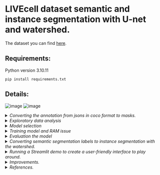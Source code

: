 # LIVEcell dataset semantic and instance segmentation with U-net and watershed.
The dataset you can find <a href="https://sartorius-research.github.io/LIVECell/">here</a>.
<br>
## Requirements:
Python version 3.10.11

```pip install requirements.txt```
<br>
## Details:
![image](https://github.com/user-attachments/assets/3bfaada9-9b88-4187-a600-a9376987d38b)
![image](https://github.com/user-attachments/assets/26d91195-ad5e-4590-86ec-8945537f0363)

<details>

  <summary><em>Converting the annotation from jsons in coco format to masks.</em></summary>
  As a selected model for a baseline experiment is U-net the input required to be an image and corresponding mask images. To convert .json file with annotations to mask images run:
  
  ```python convert_json_to_masks.py --json_file path/to/annotations.json --mask_output_folder path/to/mask/output --image_output_folder path/to/image/output --original_image_dir path/to/original/image```
</details>
<details>
  <summary><em>Exploratory data analysis</em></summary>
  
  Discusses the rationale behind specific train-validation-test splits for different cell types, focusing on SKOV3.
Mentions standard split ratios and includes reasoning about model performance with varying data splits. Discovering and fixing validation leakage problem.
  
You can find it in notebooks/EDA.ipynb
</details>
<details>
  <summary><em>Model selection</em></summary>
  
  U-Net was trained to perform semantic segmentation on the LIVECell dataset, generating binary masks that differentiate cell regions from the background. The loss function combined Binary Cross-Entropy with Dice loss, optimizing for both boundary accuracy and class balance.

  Following semantic segmentation, a watershed-based postprocessing pipeline was applied to achieve instance separation. 
  </details>
<details>
  <summary><em>Training model and RAM issue</em></summary>
  The training was done in Google Colab with notebooks\training_unet_watershed_keras.ipynb on T4 GPU.

  The LIVECell dataset, including its masks, totals approximately 7GB in size. During dataset preparation, a significant challenge was encountered due to the high memory usage: the dataset caused RAM to run out quickly, interrupting the data loading process. To address this issue, a data generator was implemented.

  The data generator reads and processes images in batches rather than loading the entire dataset into memory at once. This approach minimizes memory usage by only keeping a subset of data in RAM, allowing for efficient handling of large datasets. The generator iteratively loads and augments images and masks on-the-fly during model training, which ensures that the system’s memory capacity is not exceeded, even when working with the full dataset.

  This solution enabled smooth and efficient data handling, allowing the model training to proceed without memory interruptions while preserving the integrity of the entire dataset.
  During training, various configurations were tested to optimize the model's performance on the LIVECell dataset. This included experimenting with the number of epochs to find the ideal training duration that balances learning and overfitting.
  
  Weights can be found here: <a href="https://drive.google.com/drive/folders/1o1wLv-IYSjfC9_u4cjiuZnZo2VC-7BKV?usp=sharing">here</a>.
  
  As a platform for monitoring - the <a href="https://wandb.ai/site">weights and biases</a>. 
  
  The results which you can see in the preview photo can be found here: <a href="https://api.wandb.ai/links/aleksiutenko-evelina-odessa-i-i-mechnikov-national-unive/8ilo205t">here</a>.
  ![image](https://github.com/user-attachments/assets/66e8fec9-4cd4-4b40-aa6f-1c3ace1b3824)

  </details>

<details>
  <summary><em>Evaluation the model</em></summary>
  Model evaluation details can be found in the notebook training_unet_watershed_keras.ipynb.
  
  The Average Precision (AP) metrics for the U-Net semantic segmentation model are as follows:
  
  For the model trained for 9 epochs, the AP metric was 0.8886.
  For the model trained for 29 epochs, the AP metric improved to 0.9025.
</details>
<details>
  <summary><em>Converting semantic segmentation labels to instance segmentation with the watershed.</em></summary>
  As a postprocessing technique was used in a watershed, this includes:
  
  Thresholding: The semantic segmentation output was binarized to clearly distinguish cell regions.
  
  Distance Transform: Distance transform was calculated on the binary mask, enhancing cell interiors and creating regions well-suited for watershed segmentation.
  Watershed Algorithm: Watershed segmentation was performed on the distance-transformed mask, effectively separating touching cells based on intensity valleys.
  
  Connected Component Analysis: Each segmented cell region was uniquely labelled for instance differentiation.
  
  Small-Object Removal: Small regions, likely noise, were removed to reduce false positives.
  
  Gaussian Blurring: Boundaries were smoothed with Gaussian blurring to produce cleaner final instance masks.
</details>
<details>

  <summary><em>Running a Streamlit demo to create a user-friendly interface to play around.</em></summary>
    To serve a streamlit app run:

  ```python serve_app_ngrok.py```
</details>
<details>
    <summary><em>Improvements.</em></summary>
    <ol>
        <li>Experiment with different split percentages.</li>
        <li>Evaluate the model performance after postprocessing with watershed. Compare to the benchmark.</li>
        <li>Fix AFNR metric function.</li>
        <li>Try to experiment with StratifiedShuffleSplit to balance classes in splits and change overall split percentage.</li>
        <li>Experiment with loss function.</li>
    </ol>
</details>
<details>
  <summary><em>References.</em></summary>
<ul>
    <li><a href="https://paperswithcode.com/method/u-net">U-net</a></li>
    <li><a href="https://arxiv.org/abs/1611.08303">Watershed</a></li>
    <li><a href="https://cs230.stanford.edu/projects_fall_2018/reports/12353505.pdf">More info about selected architecture (U-net and Watershed)</a></li>
    <li><a href="https://www.linkedin.com/pulse/in-depth-exploration-loss-functions-deep-learning-kiran-dev-yadav/">More info about combined loss function</a></li>
    <li><a href="https://arxiv.org/pdf/2110.08322">More info about combined loss function (PDF)</a></li>
    <li><a href="https://youtu.be/csFGTLT6_WQ?si=tAKU7mWl1aVS2zDs">Recommended video 1</a></li>
    <li><a href="https://youtu.be/lOZDTDOlqfk?si=-xD7d-Lro0EuVFMk">Recommended video 2</a></li>
</ul>


</details>
